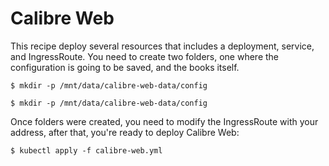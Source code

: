 # Calibre Web

This recipe deploy several resources that includes a deployment, service, and IngressRoute. You need to create two folders, one where the configuration is going to be saved, and the books itself.

```
$ mkdir -p /mnt/data/calibre-web-data/config
```
```
$ mkdir -p /mnt/data/calibre-web-data/config
```

Once folders were created, you need to modify the IngressRoute with your address, after that, you're ready to deploy Calibre Web:

```
$ kubectl apply -f calibre-web.yml
```
